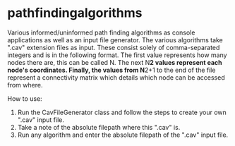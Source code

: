 # pathfindingalgorithms
Various informed/uninformed path finding algorithms as console applications as well as an input file generator. The various algorithms take ".cav" extension files as input. These consist solely of comma-separated integers and is in the following format. The first value represents how many nodes there are, this can be called N. The next N**2 values represent each node's coordinates. Finally, the values from N**2+1 to the end of the file represent a connectivity matrix which details which node can be accessed from where.

How to use:
1) Run the CavFileGenerator class and follow the steps to create your own ".cav" input file.
2) Take a note of the absolute filepath where this ".cav" is.
3) Run any algorithm and enter the absolute filepath of the ".cav" input file.